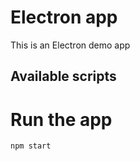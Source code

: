 # Electron app
This is an Electron demo app

## Available scripts

# Run the app
```bash
npm start
```
